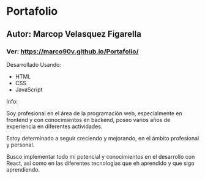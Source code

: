 # Portafolio
## Autor: Marcop Velasquez Figarella

### Ver: https://marco90v.github.io/Portafolio/

Desarrollado Usando:
- HTML
- CSS
- JavaScript

Info:

Soy profesional en el área de la programación web, especialmente en frontend y con conocimientos en backend, poseo varios años de experiencia en diferentes actividades.

Estoy determinado a seguir creciendo y mejorando, en el ámbito profesional y personal.

Busco implementar todo mi potencial y conocimientos en el desarrollo con React, así como en las diferentes tecnologías que eh aprendido y que sigo aprendiendo.